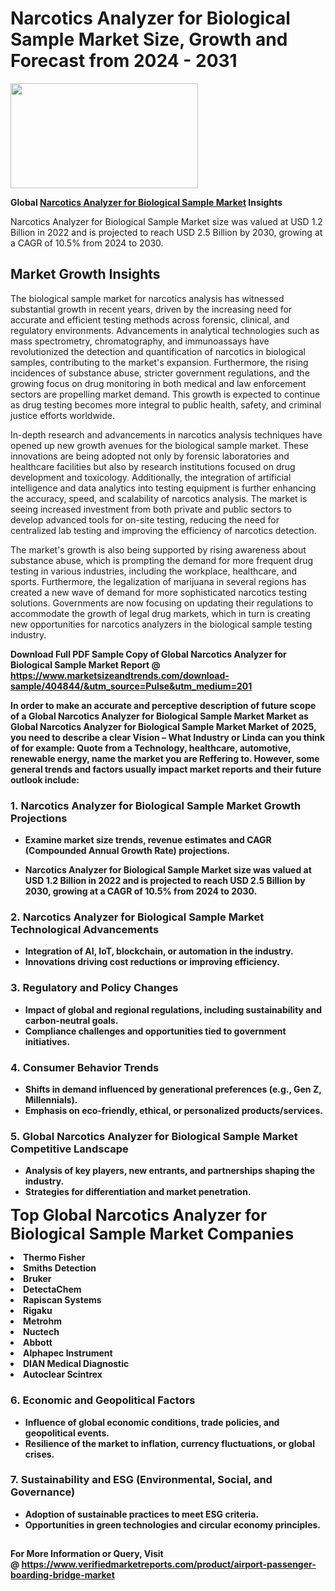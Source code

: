 <H1>Narcotics Analyzer for Biological Sample Market Size, Growth and Forecast from 2024 - 2031</H1><img class="aligncenter size-medium wp-image-584254" src="https://thirdeyenews.in/wp-content/uploads/2024/09/Global-Market-Research-300x168.jpeg" alt="" width="300" height="168" /><p><strong>Global&nbsp;<a href="https://www.marketsizeandtrends.com/download-sample/404844/&amp;utm_source=Pulse&amp;utm_medium=201">Narcotics Analyzer for Biological Sample Market</a> Insights</strong></p><p>Narcotics Analyzer for Biological Sample Market size was valued at USD 1.2 Billion in 2022 and is projected to reach USD 2.5 Billion by 2030, growing at a CAGR of 10.5% from 2024 to 2030.</p><p><h2>Market Growth Insights</h2> <p>The biological sample market for narcotics analysis has witnessed substantial growth in recent years, driven by the increasing need for accurate and efficient testing methods across forensic, clinical, and regulatory environments. Advancements in analytical technologies such as mass spectrometry, chromatography, and immunoassays have revolutionized the detection and quantification of narcotics in biological samples, contributing to the market's expansion. Furthermore, the rising incidences of substance abuse, stricter government regulations, and the growing focus on drug monitoring in both medical and law enforcement sectors are propelling market demand. This growth is expected to continue as drug testing becomes more integral to public health, safety, and criminal justice efforts worldwide.</p> <p><strong></strong></p> <p>In-depth research and advancements in narcotics analysis techniques have opened up new growth avenues for the biological sample market. These innovations are being adopted not only by forensic laboratories and healthcare facilities but also by research institutions focused on drug development and toxicology. Additionally, the integration of artificial intelligence and data analytics into testing equipment is further enhancing the accuracy, speed, and scalability of narcotics analysis. The market is seeing increased investment from both private and public sectors to develop advanced tools for on-site testing, reducing the need for centralized lab testing and improving the efficiency of narcotics detection.</p> <p>The market's growth is also being supported by rising awareness about substance abuse, which is prompting the demand for more frequent drug testing in various industries, including the workplace, healthcare, and sports. Furthermore, the legalization of marijuana in several regions has created a new wave of demand for more sophisticated narcotics testing solutions. Governments are now focusing on updating their regulations to accommodate the growth of legal drug markets, which in turn is creating new opportunities for narcotics analyzers in the biological sample testing industry.</p> <p><strong></p><p><span class=""><strong>Download Full PDF Sample Copy of Global Narcotics Analyzer for Biological Sample Market Report</strong> @ <a href="https://www.marketsizeandtrends.com/download-sample/404844/&amp;utm_source=Pulse&amp;utm_medium=201" target="_blank">https://www.marketsizeandtrends.com/download-sample/404844/&amp;utm_source=Pulse&amp;utm_medium=201</a></span></p><p>In order to make an accurate and perceptive description of future scope of a Global&nbsp;Narcotics Analyzer for Biological Sample Market Market as Global&nbsp;Narcotics Analyzer for Biological Sample Market Market of 2025, you need to describe a clear Vision &ndash; What Industry or Linda can you think of for example: Quote from a Technology, healthcare, automotive, renewable energy, name the market you are Reffering to. However, some general trends and factors usually impact market reports and their future outlook include:</p><h3>1.&nbsp;<strong>Narcotics Analyzer for Biological Sample Market Growth Projections</strong></h3><ul><li>Examine market size trends, revenue estimates and CAGR (Compounded Annual Growth Rate) projections.</li><li><p>Narcotics Analyzer for Biological Sample Market size was valued at USD 1.2 Billion in 2022 and is projected to reach USD 2.5 Billion by 2030, growing at a CAGR of 10.5% from 2024 to 2030.</p></li></ul><h3>2.&nbsp;<strong>Narcotics Analyzer for Biological Sample Market Technological Advancements</strong></h3><ul><li>Integration of AI, IoT, blockchain, or automation in the industry.</li><li>Innovations driving cost reductions or improving efficiency.</li></ul><h3>3.&nbsp;<strong>Regulatory and Policy Changes</strong></h3><ul><li>Impact of global and regional regulations, including sustainability and carbon-neutral goals.</li><li>Compliance challenges and opportunities tied to government initiatives.</li></ul><h3>4.&nbsp;<strong>Consumer Behavior Trends</strong></h3><ul><li>Shifts in demand influenced by generational preferences (e.g., Gen Z, Millennials).</li><li>Emphasis on eco-friendly, ethical, or personalized products/services.</li></ul><h3>5.&nbsp;<strong>Global Narcotics Analyzer for Biological Sample Market Competitive Landscape</strong></h3><ul><li>Analysis of key players, new entrants, and partnerships shaping the industry.</li><li>Strategies for differentiation and market penetration.</li></ul><p data-pm-slice="1 1 []"><span style="color: inherit; font-family: inherit; font-size: 25px;">Top Global Narcotics Analyzer for Biological Sample Market Companies</span></p><div class="" data-test-id=""><p><li>Thermo Fisher</li><li> Smiths Detection</li><li> Bruker</li><li> DetectaChem</li><li> Rapiscan Systems</li><li> Rigaku</li><li> Metrohm</li><li> Nuctech</li><li> Abbott</li><li> Alphapec Instrument</li><li> DIAN Medical Diagnostic</li><li> Autoclear Scintrex</li></p></div><h3>6.&nbsp;<strong>Economic and Geopolitical Factors</strong></h3><ul><li>Influence of global economic conditions, trade policies, and geopolitical events.</li><li>Resilience of the market to inflation, currency fluctuations, or global crises.</li></ul><h3>7.&nbsp;<strong>Sustainability and ESG (Environmental, Social, and Governance)</strong></h3><ul><li>Adoption of sustainable practices to meet ESG criteria.</li><li>Opportunities in green technologies and circular economy principles.</li></ul><h2><strong style="font-size: 14px;">For More Information or Query, Visit @&nbsp;</strong><a style="background-color: #ffffff; font-size: 14px;" href="https://www.marketsizeandtrends.com/report/narcotics-analyzer-for-biological-sample-market/" target="_blank">https://www.verifiedmarketreports.com/product/airport-passenger-boarding-bridge-market</a></h2>
